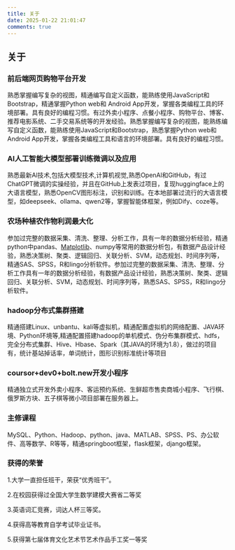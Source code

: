 ```yaml
---
title: 关于
date: 2025-01-22 21:01:47
comments: true
---
```

## 关于

### 前后端网页购物平台开发

熟悉掌握编写复杂的视图，精通编写自定义函数，能熟练使用JavaScript和Bootstrap，精通掌握Python web和 Android App开发，掌握各类编程工具的环境部署。具有良好的编程习惯。有过外卖小程序、点餐小程序、购物平台、博客、推荐电影系统、二手交易系统等的开发经验。熟悉掌握编写复杂的视图，能熟练编写自定义函数，能熟练使用JavaScript和Bootstrap，熟悉掌握Python web和 Android App开发，掌握各类编程工具和语言的环境部署。具有良好的编程习惯。

### **Al人工智能大模型部署训练微调以及应用**

熟悉最新Al技术,包括大模型技术,计算机视觉,熟悉OpenAl和GitHub，有过ChatGPT微调的实操经验，并且在GitHub上发表过项目，复现huggingface上的大语言模型，熟悉OpenCV图形标注，识别和训练。在本地部署过流行的大语言模型，如deepseek、ollama、qwen2等，掌握智能体框架，例如Dify、coze等。

### **农场种植农作物利润最大化**

参加过完整的数据采集、清洗、整理、分析工作，具有一年的数据分析经验，精通python中pandas、[Matplotlib](https://www.heywhale.com/mw/project/677be433baedc637d3c0c1d5)、numpy等常用的数据分析包，有数据产品设计经验，熟悉决策树、聚类、逻辑回归、关联分析、SVM，动态规划、时间序列等，精通SAS、SPSS，R和lingo分析软件。参加过完整的数据采集、清洗、整理、分析工作具有一年的数据分析经验，有数据产品设计经验，熟悉决策树、聚类、逻辑回归、关联分析、SVM，动态规划、时间序列等，熟悉SAS、SPSS，R和lingo分析软件。

### **hadoop分布式集群搭建**

精通搭建Linux、unbantu、kali等虚拟机，精通配置虚拟机的网络配置、JAVA环境、Python环境等,精通配置搭建hadoop的单机模式、伪分布集群模式、hdfs，完全分布式集群、Hive、Hbase、Spark（其JAVA的环境为1.8），做过的项目有，统计基站掉话率，单词统计，图形识别标准统计等项目

### coursor+dev0+bolt.new开发小程序

精通独立式开发外卖小程序、客运预约系统、生鲜超市售卖商城小程序、飞行棋、俄罗斯方块、五子棋等微小项目部署在服务器上。

### 主修课程

MySQL、Python、Hadoop、python、java、MATLAB、SPSS、PS、办公软件、高等数学、R等等，精通springboot框架，flask框架，django框架。

### 获得的荣誉

1.大学一直担任班干，荣获“优秀班干”。    

2.在校园获得过全国大学生数学建模大赛省二等奖

3.英语词汇竞赛，词达人杯三等奖。

4.获得高等教育自学考试毕业证书。

5.获得第七届体育文化艺术节艺术作品手工奖一等奖
